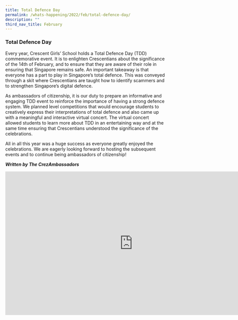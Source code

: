 ```yaml
---
title: Total Defence Day
permalink: /whats-happening/2022/feb/total-defence-day/
description: ""
third_nav_title: February
---
```

### **Total Defence Day**
Every year, Crescent Girls’ School holds a Total Defence Day (TDD) commemorative event. It is to enlighten Crescentians about the significance of the 14th of February, and to ensure that they are aware of their role in ensuring that Singapore remains safe. An important takeaway is that everyone has a part to play in Singapore’s total defence. This was conveyed through a skit where Crescentians are taught how to identify scammers and to strengthen Singapore’s digital defence.

As ambassadors of citizenship, it is our duty to prepare an informative and engaging TDD event to reinforce the importance of having a strong defence system. We planned level competitions that would encourage students to creatively express their interpretations of total defence and also came up with a meaningful and interactive virtual concert. The virtual concert allowed students to learn more about TDD in an entertaining way and at the same time ensuring that Crescentians understood the significance of the celebrations.

All in all this year was a huge success as everyone greatly enjoyed the celebrations. We are eagerly looking forward to hosting the subsequent events and to continue being ambassadors of citizenship!

**_Written by The CrezAmbassadors_**

<iframe allowfullscreen="true" height="450" width="800" frameborder="0" src="https://docs.google.com/presentation/d/e/2PACX-1vTOc9UzOaSo2ppIWdyyMEca4gkMXzttAcgLqae7_-fcFJuiocNfEWLUxhUMtZ4H47zZTDYvMXUPv1DU/embed?start=false&amp;loop=false&amp;delayms=3000"></iframe>